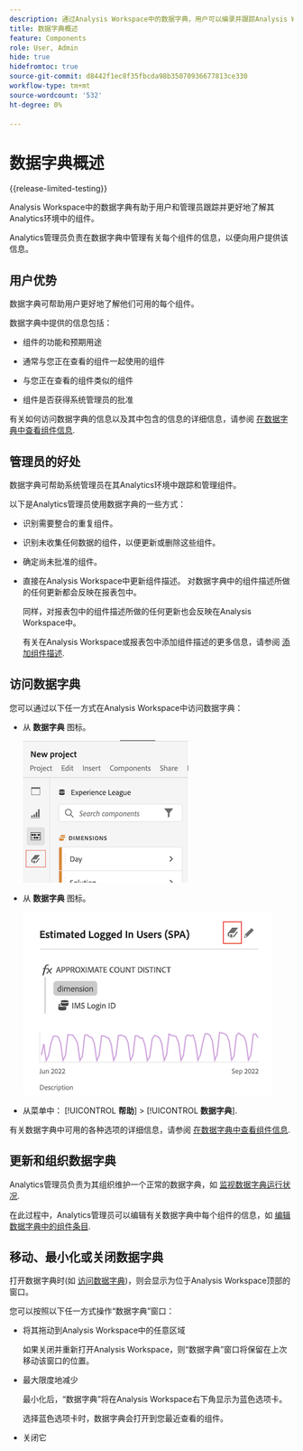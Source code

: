 ```yaml
---
description: 通过Analysis Workspace中的数据字典，用户可以编录并跟踪Analysis Workspace中的各种组件，包括其预期用途（已批准）、重复项等。
title: 数据字典概述
feature: Components
role: User, Admin
hide: true
hidefromtoc: true
source-git-commit: d8442f1ec8f35fbcda98b35070936677813ce330
workflow-type: tm+mt
source-wordcount: '532'
ht-degree: 0%

---
```


# 数据字典概述

{{release-limited-testing}}

Analysis Workspace中的数据字典有助于用户和管理员跟踪并更好地了解其Analytics环境中的组件。

Analytics管理员负责在数据字典中管理有关每个组件的信息，以便向用户提供该信息。

## 用户优势

数据字典可帮助用户更好地了解他们可用的每个组件。

数据字典中提供的信息包括：

* 组件的功能和预期用途

* 通常与您正在查看的组件一起使用的组件

* 与您正在查看的组件类似的组件

* 组件是否获得系统管理员的批准

有关如何访问数据字典的信息以及其中包含的信息的详细信息，请参阅 [在数据字典中查看组件信息](/help/analyze/analysis-workspace/components/data-dictionary/view-data-dictionary.md).

## 管理员的好处

数据字典可帮助系统管理员在其Analytics环境中跟踪和管理组件。

以下是Analytics管理员使用数据字典的一些方式：

* 识别需要整合的重复组件。

* 识别未收集任何数据的组件，以便更新或删除这些组件。

* 确定尚未批准的组件。

* 直接在Analysis Workspace中更新组件描述。 对数据字典中的组件描述所做的任何更新都会反映在报表包中。

   同样，对报表包中的组件描述所做的任何更新也会反映在Analysis Workspace中。

   有关在Analysis Workspace或报表包中添加组件描述的更多信息，请参阅 [添加组件描述](/help/analyze/analysis-workspace/components/add-component-descriptions.md).

## 访问数据字典

您可以通过以下任一方式在Analysis Workspace中访问数据字典：

* 从 **数据字典** 图标。

   ![左边栏中的“数据字典”图标](assets/data-dictionary-access-icon.png)

* 从 **数据字典** 图标。

   ![信息弹出窗口中的“数据字典”图标](assets/data-dictionary-access-infopopover.png)
<!--update screenshot; this was taken from a mock-->

* 从菜单中： [!UICONTROL **帮助**] > [!UICONTROL **数据字典**].

有关数据字典中可用的各种选项的详细信息，请参阅 [在数据字典中查看组件信息](/help/analyze/analysis-workspace/components/data-dictionary/view-data-dictionary.md).

## 更新和组织数据字典

Analytics管理员负责为其组织维护一个正常的数据字典，如 [监视数据字典运行状况](/help/analyze/analysis-workspace/components/data-dictionary/monitor-data-dictionary-health.md).

在此过程中，Analytics管理员可以编辑有关数据字典中每个组件的信息，如 [编辑数据字典中的组件条目](/help/analyze/analysis-workspace/components/data-dictionary/edit-entries-data-dictionary.md).

## 移动、最小化或关闭数据字典

打开数据字典时(如 [访问数据字典](#access-the-data-dictionary))，则会显示为位于Analysis Workspace顶部的窗口。

您可以按照以下任一方式操作“数据字典”窗口：

* 将其拖动到Analysis Workspace中的任意区域

   如果关闭并重新打开Analysis Workspace，则“数据字典”窗口将保留在上次移动该窗口的位置。 <!--True?-->

* 最大限度地减少

   最小化后，“数据字典”将在Analysis Workspace右下角显示为蓝色选项卡。

   选择蓝色选项卡时，数据字典会打开到您最近查看的组件。

* 关闭它
